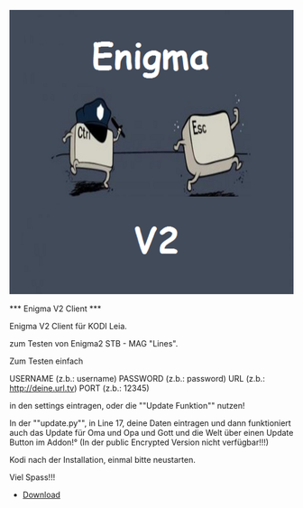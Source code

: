 ![Enigma V2 Client](icon.png)

*** Enigma V2 Client ***

Enigma V2 Client für KODI Leia.

zum Testen von Enigma2 STB - MAG "Lines".

Zum Testen einfach

USERNAME 	(z.b.: username)
PASSWORD 	(z.b.: password)
URL 		(z.b.: http://deine.url.tv)
PORT 		(z.b.: 12345)

in den settings eintragen, oder die ""Update Funktion"" nutzen!

In der ""update.py"", in Line 17,
deine Daten eintragen 
und dann funktioniert auch das Update für Oma und Opa und Gott und die Welt
über einen Update Button im Addon!°
(In der public Encrypted Version nicht verfügbar!!!)

Kodi nach der Installation, einmal bitte neustarten.


Viel Spass!!!


* [Download](https://kdc-community.github.io/Ctrl_Esc_K_18_Repo/plugin.video.client.ctrl_esc.enigma.v2/plugin.video.client.ctrl_esc.enigma.v2-4.8.1.zip)



